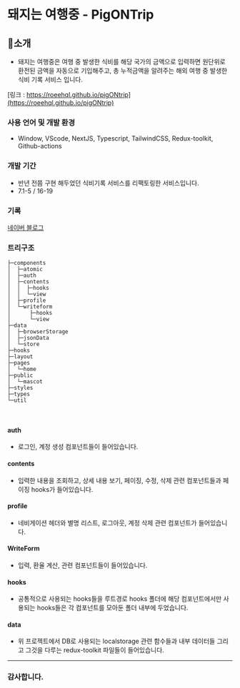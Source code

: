 # 돼지는 여행중 - PigONTrip

## 🐽소개

 - 돼지는 여행중은 여행 중 발생한 식비를 해당 국가의 금액으로 입력하면 원단위로 환전된 금액을 자동으로 기입해주고, 총 누적금액을 알려주는 해외 여행 중 발생한 식비 기록 서비스 입니다.

[링크 : https://roeehql.github.io/pigONtrip](https://roeehql.github.io/pigONtrip)

### 사용 언어 및 개발 환경

- Window, VScode, NextJS, Typescript, TailwindCSS, Redux-toolkit, Github-actions

### 개발 기간
- 반년 전쯤 구현 해두었던 식비기록 서비스를 리팩토링한 서비스입니다.
- 7.1-5 / 16-19

### 기록

[네이버 블로그](https://blog.naver.com/eehqlnote/223147154704)

### 트리구조

```
├─components
│  ├─atomic
│  ├─auth
│  ├─contents
│  │  ├─hooks
│  │  └─view
│  ├─profile
│  └─writeform
│      ├─hooks
│      └─view
├─data
│  ├─browserStorage
│  ├─jsonData
│  └─store
├─hooks
├─layout
├─pages
│  └─home
├─public
│  └─mascot
├─styles
├─types
└─util
```

<br />

#### auth
- 로그인, 계정 생성 컴포넌트들이 들어있습니다.

#### contents
- 입력한 내용을 조회하고, 상세 내용 보기, 페이징, 수정, 삭제 관련 컴포넌트들과 페이징 hooks가 들어있습니다.

#### profile
- 네비게이션 헤더와 별명 리스트, 로그아웃, 계정 삭제 관련 컴포넌트가 들어있습니다.

#### WriteForm
- 입력, 환율 계산, 관련 컴포넌트들이 들어있습니다.

#### hooks
- 공통적으로 사용되는 hooks들을 루트경로 hooks 폴더에 해당 컴포넌트에서만 사용되는 hooks들은 각 컴포넌트를 모아둔 폴더 내부에 두었습니다.

#### data
- 위 프로젝트에서 DB로 사용되는 localstorage 관련 함수들과 내부 데이터들 그리고 그것을 다루는 redux-toolkit 파일들이 들어있습니다.

---

### 감사합니다.
